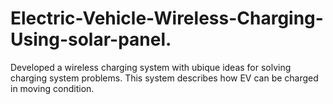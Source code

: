 # Electric-Vehicle-Wireless-Charging-Using-solar-panel.
Developed a wireless charging system with ubique ideas for solving charging system problems. This system describes how EV can be charged in moving condition.
